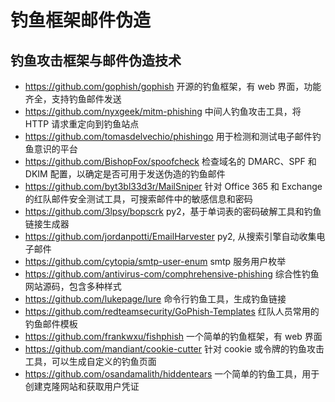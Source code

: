 # 钓鱼框架邮件伪造

## 钓鱼攻击框架与邮件伪造技术

- https://github.com/gophish/gophish 开源的钓鱼框架，有 web 界面，功能齐全，支持钓鱼邮件发送
- https://github.com/nyxgeek/mitm-phishing 中间人钓鱼攻击工具，将 HTTP 请求重定向到钓鱼站点
- https://github.com/tomasdelvechio/phishingo 用于检测和测试电子邮件钓鱼意识的平台
- https://github.com/BishopFox/spoofcheck 检查域名的 DMARC、SPF 和 DKIM 配置，以确定是否可用于发送伪造的钓鱼邮件
- https://github.com/byt3bl33d3r/MailSniper 针对 Office 365 和 Exchange 的红队邮件安全测试工具，可搜索邮件中的敏感信息和密码
- https://github.com/3lpsy/bopscrk py2，基于单词表的密码破解工具和钓鱼链接生成器
- https://github.com/jordanpotti/EmailHarvester py2, 从搜索引擎自动收集电子邮件
- https://github.com/cytopia/smtp-user-enum smtp 服务用户枚举
- https://github.com/antivirus-com/comphrehensive-phishing 综合性钓鱼网站源码，包含多种样式
- https://github.com/lukepage/lure 命令行钓鱼工具，生成钓鱼链接
- https://github.com/redteamsecurity/GoPhish-Templates 红队人员常用的钓鱼邮件模板
- https://github.com/frankwxu/fishphish 一个简单的钓鱼框架，有 web 界面
- https://github.com/mandiant/cookie-cutter 针对 cookie 或令牌的钓鱼攻击工具，可以生成自定义的钓鱼页面
- https://github.com/osandamalith/hiddentears 一个简单的钓鱼工具，用于创建克隆网站和获取用户凭证